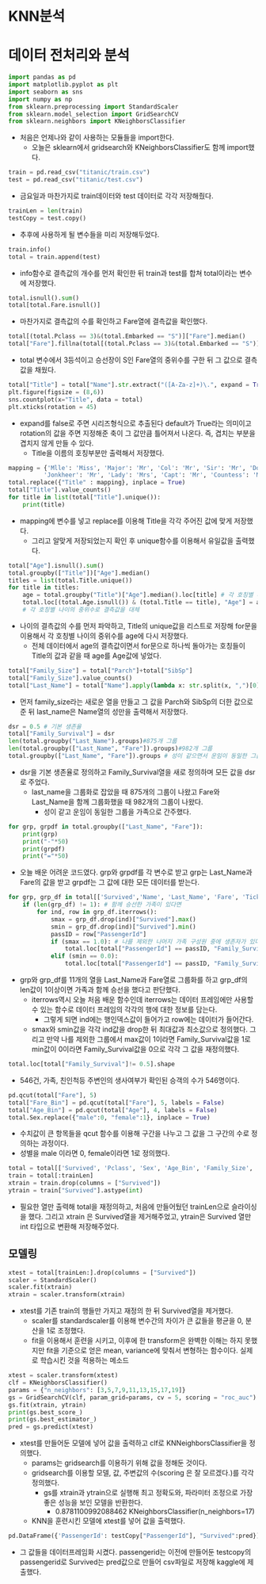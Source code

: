 # KNN분석

# 데이터 전처리와 분석

```python
import pandas as pd
import matplotlib.pyplot as plt
import seaborn as sns
import numpy as np
from sklearn.preprocessing import StandardScaler
from sklearn.model_selection import GridSearchCV
from sklearn.neighbors import KNeighborsClassifier
```
- 처음은 언제나와 같이 사용하는 모듈들을  import한다.
    - 오늘은 sklearn에서 gridsearch와  KNeighborsClassifier도 함께 import했다.
```python
train = pd.read_csv("titanic/train.csv")
test = pd.read_csv("titanic/test.csv")
```
- 금요일과 마찬가지로 train데이터와 test 데이터로 각각 저장해줬다.
```python
trainLen = len(train)
testCopy = test.copy()
```
- 추후에 사용하게 될 변수들을 미리 저장해두었다.

```python
train.info()
total = train.append(test)
```
- info함수로 결측값의 개수를 먼저 확인한 뒤 train과 test를 합쳐 total이라는 변수에 저장했다.

```python
total.isnull().sum()
total[total.Fare.isnull()]
```
- 마찬가지로 결측값의 수를 확인하고 Fare열에 결측값을 확인했다.

```python
total[(total.Pclass == 3)&(total.Embarked == "S")]["Fare"].median()
total["Fare"].fillna(total[(total.Pclass == 3)&(total.Embarked == "S")]["Fare"].median(), inplace = True)
```
- total 변수에서 3등석이고 승선장이 S인 Fare열의 중위수를 구한 뒤 그 값으로 결측값을 채웠다.

```python
total["Title"] = total["Name"].str.extract("([A-Za-z]+)\.", expand = True)
plt.figure(figsize = (8,6))
sns.countplot(x="Title", data = total)
plt.xticks(rotation = 45)
```
- expand를 false로 주면 시리즈형식으로 추출된다 default가 True라는 의미이고 rotation의 값을 주면 지정해준 축이 그 값만큼 틀어져서 나온다.
즉, 겹치는 부분을 겹치지 않게 만들 수 있다.
    - Title을 이름의 호칭부분만 출력해서 저장했다.

```python
mapping = {'Mlle': 'Miss', 'Major': 'Mr', 'Col': 'Mr', 'Sir': 'Mr', 'Don': 'Mr', 'Mme': 'Miss',
          'Jonkheer': 'Mr', 'Lady': 'Mrs', 'Capt': 'Mr', 'Countess': 'Mrs', 'Ms': 'Miss', 'Dona': 'Mrs'}
total.replace({"Title" : mapping}, inplace = True)
total["Title"].value_counts()
for title in list(total["Title"].unique()):
    print(title)  
```
- mapping에 변수를 넣고  replace를 이용해 Title을 각각 주어진 값에 맞게 저장했다.
    - 그리고 알맞게 저장되었는지 확인 후 unique함수를 이용해서 유일값을 출력했다.

```python
total["Age"].isnull().sum()
total.groupby(["Title"])["Age"].median()
titles = list(total.Title.unique())
for title in titles:
    age = total.groupby("Title")["Age"].median().loc[title] # 각 호칭별 나이의 중위수
    total.loc[(total.Age.isnull()) & (total.Title == title), "Age"] = age
    # 각 호칭별 나이의 중위수로 결측값을 대체
```
- 나이의 결측값의 수를 먼저 파악하고, Title의 unique값을 리스트로 저장해 for문을 이용해서 각 호칭별 나이의 중위수를 age에 다시 저장했다.
    - 전체 데이터에서 age의 결측값이면서 for문으로 하나씩 돌아가는 호칭들이 Title의 값과 같을 때 age를 Age값에 넣었다.

```python
total["Family_Size"] = total["Parch"]+total["SibSp"]
total["Family_Size"].value_counts()
total["Last_Name"] = total["Name"].apply(lambda x: str.split(x, ",")[0])
```
- 먼저 family_size라는 새로운 열을 만들고 그 값을 Parch와 SibSp의 더한 값으로 준 뒤 last_name은 Name열의 성만을 출력해서 저장했다.

```python
dsr = 0.5 # 기본 생존율
total["Family_Survival"] = dsr
len(total.groupby("Last_Name").groups)#875개 그룹
len(total.groupby(["Last_Name", "Fare"]).groups)#982개 그룹
total.groupby(["Last_Name", "Fare"]).groups # 성이 같으면서 운임이 동일한 그룹 생성 => 가족으로 간주
```
- dsr을 기본 생존율로 정의하고 Family_Survival열을 새로 정의하며 모든 값을 dsr로 주었다.
    - last_name을 그룹화로 잡았을 때 875개의 그룹이 나왔고 Fare와 Last_Name을 함께 그룹화했을 때 982개의 그룹이 나왔다.
        - 성이 같고 운임이 동일한 그룹을 가족으로 간주했다.
```python
for grp, grpdf in total.groupby(["Last_Name", "Fare"]):
    print(grp)
    print("-"*50)
    print(grpdf)
    print("="*50)
```
- 오늘 배운 어려운 코드였다. grp와 grpdf를 각 변수로 받고 grp는 Last_Name과 Fare의 값을 받고 grpdf는 그 값에 대한 모든 데이터를 받는다.

```python
for grp, grp_df in total[['Survived','Name', 'Last_Name', 'Fare', 'Ticket', 'PassengerId', 'SibSp', 'Parch', 'Age','Cabin']].groupby(['Last_Name', 'Fare']):
    if (len(grp_df) != 1): # 함께 승선한 가족이 있다면
        for ind, row in grp_df.iterrows():
            smax = grp_df.drop(ind)["Survived"].max()
            smin = grp_df.drop(ind)["Survived"].min() 
            passID = row["PassengerId"]                        
            if (smax == 1.0): # 나를 제외한 나머지 가족 구성원 중에 생존자가 있다면 "Family_Survival"을 1로 설정
                total.loc[total["PassengerId"] == passID, "Family_Survival"] = 1
            elif (smin == 0.0):
                total.loc[total["PassengerId"] == passID, "Family_Survival"] = 0
```
- grp와 grp_df를 11개의 열을 Last_Name과 Fare열로 그룹화를 하고 grp_df의 len값이 1이상이면 가족과 함께 승선을 했다고 판단했다.
    - iterrows역시 오늘 처음 배운 함수인데 iterrows는 데이터 프레임에만 사용할 수 있는 함수로 데이터 프레임의 각각의 행에 대한 정보를 담는다.
        - 그렇게 되면 ind에는 행인덱스값이 들어가고 row에는 데이터가 들어간다.
    - smax와 smin값을 각각 ind값을 drop한 뒤 최대값과 최소값으로 정의했다. 그리고 만약 나를 제외한 그룹에서 max값이 1이라면 Family_Survival값을 1로 min값이 0이라면 Family_Survival값을 0으로 각각 그 값을 재정의했다.

```python
total.loc[total["Family_Survival"]!= 0.5].shape
```
- 546건, 가족, 친인척등 주변인의 생사여부가 확인된 승객의 수가 546명이다.
```python
pd.qcut(total["Fare"], 5)
total["Fare_Bin"] = pd.qcut(total["Fare"], 5, labels = False)
total["Age_Bin"] = pd.qcut(total["Age"], 4, labels = False)
total.Sex.replace({"male":0, "female":1}, inplace = True)
```
- 수치값이 큰 항목들을 qcut 함수를 이용해 구간을 나누고 그 값을 그 구간의 수로 정의하는 과정이다.
- 성별을 male 이라면 0, female이라면 1로 정의했다.

```python
total = total[['Survived', 'Pclass', 'Sex', 'Age_Bin', 'Family_Size', 'Family_Survival', 'Fare_Bin']]
train = total[:trainLen]
xtrain = train.drop(columns = ["Survived"])
ytrain = train["Survived"].astype(int)
```
- 필요한 열만 출력해 total을 재정의하고, 처음에 만들어뒀던 trainLen으로 슬라이싱을 했다. 그리고 xtrain 은 Survived열을 제거해주었고, ytrain은 Survived 열만 int 타입으로 변환해 저장해주었다.

## 모델링
```python
xtest = total[trainLen:].drop(columns = ["Survived"])
scaler = StandardScaler()
scaler.fit(xtrain)
xtrain = scaler.transform(xtrain)
```
- xtest를 기존 train의 행들만 가지고 재정의 한 뒤 Survived열을 제거했다.
    - scaler를 standardscaler를 이용해 변수간의 차이가 큰 값들을 평균을 0, 분산을 1로 조정했다.
    - fit을 이용해서 훈련을 시키고, 이후에 한 transform은 완벽한 이해는 하지 못했지만 fit을 기준으로 얻은 mean, variance에 맞춰서 변형하는 함수이다. 실제로 학습시킨 것을 적용하는 메소드

```python
xtest = scaler.transform(xtest)
clf = KNeighborsClassifier()
params = {"n_neighbors": [3,5,7,9,11,13,15,17,19]}
gs = GridSearchCV(clf, param_grid=params, cv = 5, scoring = "roc_auc")
gs.fit(xtrain, ytrain)
print(gs.best_score_)
print(gs.best_estimator_)
pred = gs.predict(xtest)
```
- xtest를 만들어둔 모델에 넣어 값을 출력하고 clf로 KNNeighborsClassifier을 정의했다.
    - params는 gridsearch를 이용하기 위해 값을 정해둔 것이다.
    - gridsearch를 이용할 모델, 값, 주변값의 수(scoring 은 잘 모르겠다.)를 각각 정의했다.
        - gs를 xtrain과 ytrain으로 실행해 최고 정확도와, 파라미터 조정으로 가장 좋은 성능을 보인 모델을 반환한다.
            - 0.8781100992088462
                KNeighborsClassifier(n_neighbors=17)
    - KNN을 훈련시킨 모델에 xtest를 넣어 값을 출력했다.

```python
pd.DataFrame({'PassengerId': testCopy["PassengerId"], "Survived":pred}).to_csv("knn_submission.csv", index = False)
```
- 그 값들을 데이터프레임화 시켰다. passengerid는 이전에 만들어둔  testcopy의 passengerid로 Survived는 pred값으로 만들어 csv파일로 저장해 kaggle에 제출했다.
